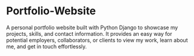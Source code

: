 # Portfolio-Website
A personal portfolio website built with Python Django to showcase my projects, skills, and contact information. It provides an easy way for potential employers, collaborators, or clients to view my work, learn about me, and get in touch effortlessly.
